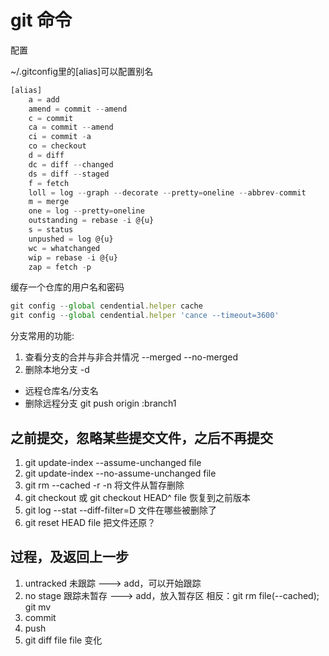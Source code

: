 # git 命令

配置

~/.gitconfig里的[alias]可以配置别名

```javascript
[alias]
    a = add
    amend = commit --amend
    c = commit
    ca = commit --amend
    ci = commit -a
    co = checkout
    d = diff
    dc = diff --changed
    ds = diff --staged
    f = fetch
    loll = log --graph --decorate --pretty=oneline --abbrev-commit
    m = merge
    one = log --pretty=oneline
    outstanding = rebase -i @{u}
    s = status
    unpushed = log @{u}
    wc = whatchanged
    wip = rebase -i @{u}
    zap = fetch -p
```

缓存一个仓库的用户名和密码

```javascript
git config --global cendential.helper cache
git config --global cendential.helper 'cance --timeout=3600'
```

分支常用的功能:

1. 查看分支的合并与非合并情况 --merged  --no-merged
2. 删除本地分支 -d

- 远程仓库名/分支名
- 删除远程分支 git push origin :branch1


## 之前提交，忽略某些提交文件，之后不再提交

1. git update-index --assume-unchanged  file
2. git update-index --no-assume-unchanged  file
3. git rm --cached -r -n 将文件从暂存删除
4. git checkout <tree-ish> <files> 或 git checkout HEAD^ file 恢复到之前版本
5. git log --stat --diff-filter=D 文件在哪些被删除了
6. git reset HEAD file 把文件还原？

## 过程，及返回上一步

1. untracked 未跟踪 ---> add，可以开始跟踪
2. no stage 跟踪未暂存 ---> add，放入暂存区 相反：git rm file(--cached); git mv
3. commit
4. push
5. git diff file file 变化

